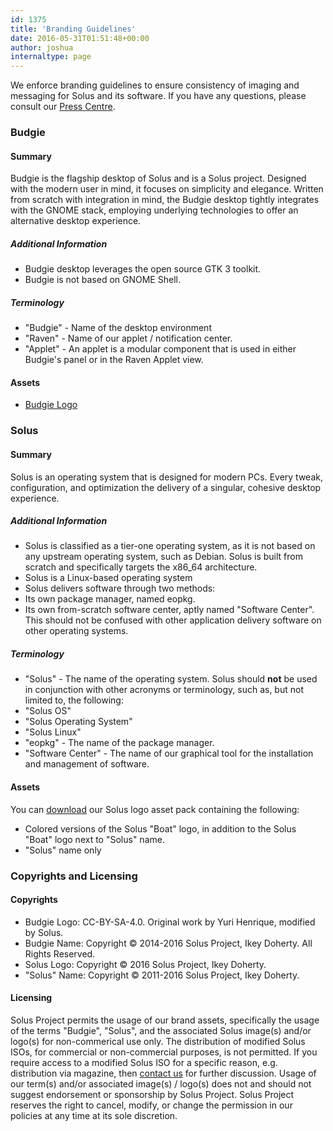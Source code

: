 ```yaml
---
id: 1375
title: 'Branding Guidelines'
date: 2016-05-31T01:51:48+00:00
author: joshua
internaltype: page
---
```


We enforce branding guidelines to ensure consistency of imaging and messaging for Solus and its software. If you have any questions, please consult our [Press Centre](https://solus-project.com/press-centre/).

### Budgie

#### Summary

Budgie is the flagship desktop of Solus and is a Solus project. Designed with the modern user in mind, it focuses on simplicity and elegance. Written from scratch with integration in mind, the Budgie desktop tightly integrates with the GNOME stack, 
employing underlying technologies to offer an alternative desktop experience.

##### Additional Information

- Budgie desktop leverages the open source GTK 3 toolkit.
- Budgie is not based on GNOME Shell.

##### Terminology

- "Budgie" - Name of the desktop environment
- "Raven" - Name of our applet / notification center.
- "Applet" - An applet is a modular component that is used in either Budgie's panel or in the Raven Applet view.

#### Assets
- [Budgie Logo](https://solus-project.com/imgs/posts/2016/02/budgie.png)

### Solus

#### Summary

Solus is an operating system that is designed for modern PCs. Every tweak, configuration, and optimization the delivery of a singular, cohesive desktop experience.

##### Additional Information

- Solus is classified as a tier-one operating system, as it is not based on any upstream operating system, such as Debian. Solus is built from scratch and specifically targets the x86_64 architecture.
- Solus is a Linux-based operating system
- Solus delivers software through two methods:
 - Its own package manager, named eopkg.
 - Its own from-scratch software center, aptly named "Software Center". This should not be confused with other application delivery software on other operating systems.

##### Terminology

- "Solus" - The name of the operating system. Solus should **not** be used in conjunction with other acronyms or terminology, such as, but not limited to, the following:
 - "Solus OS"
 - "Solus Operating System"
 - "Solus Linux"
- "eopkg" - The name of the package manager.
- "Software Center" - The name of our graphical tool for the installation and management of software.

#### Assets

You can [download](https://drive.google.com/open?id=0B5Ymf8oYXx-PX3hlTHR1T291enc) our Solus logo asset pack containing the following:
- Colored versions of the Solus "Boat" logo, in addition to the Solus "Boat" logo next to "Solus" name.
- "Solus" name only

### Copyrights and Licensing

#### Copyrights

- Budgie Logo: CC-BY-SA-4.0. Original work by Yuri Henrique, modified by Solus.
- Budgie Name: Copyright © 2014-2016 Solus Project, Ikey Doherty. All Rights Reserved.
- Solus Logo: Copyright © 2016 Solus Project, Ikey Doherty. 
- "Solus" Name: Copyright © 2011-2016 Solus Project, Ikey Doherty.

#### Licensing
      
Solus Project permits the usage of our brand assets, specifically the usage of the terms "Budgie", "Solus", and the associated Solus image(s) and/or logo(s) for non-commerical use only. The distribution of modified Solus 
ISOs, for commercial or non-commercial purposes, is not permitted. If you require access to a modified Solus ISO for a specific reason, e.g. distribution via magazine, then [contact us](https://solus-project.com/press-centre/) for further 
discussion. Usage of our term(s) and/or associated image(s) / logo(s) does not and should not suggest endorsement or sponsorship by Solus Project. Solus Project reserves the right to cancel, modify, or change the permission in our policies at any time 
at its sole discretion.